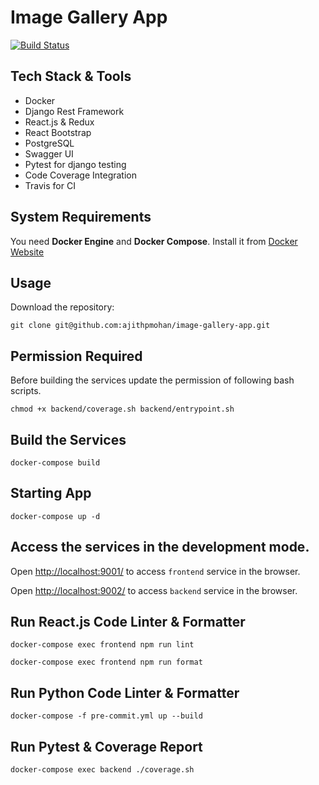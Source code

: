 # Image Gallery App

[![Build Status](https://travis-ci.com/ajithpmohan/image-gallery-app.svg?branch=main)](https://travis-ci.com/ajithpmohan/image-gallery-app)

## Tech Stack & Tools

* Docker
* Django Rest Framework
* React.js & Redux
* React Bootstrap
* PostgreSQL
* Swagger UI
* Pytest for django testing
* Code Coverage Integration
* Travis for CI

## System Requirements

You need **Docker Engine** and **Docker Compose**. Install it from [Docker Website](https://docs.docker.com/)

## Usage

Download the repository:

    git clone git@github.com:ajithpmohan/image-gallery-app.git

## Permission Required

Before building the services update the permission of following bash scripts.

    chmod +x backend/coverage.sh backend/entrypoint.sh

## Build the Services

    docker-compose build

## Starting App

    docker-compose up -d

## Access the services in the development mode.

Open [http://localhost:9001/](http://localhost:9001/) to access `frontend` service in the browser.

Open [http://localhost:9002/](http://localhost:9002/) to access `backend` service in the browser.

## Run React.js Code Linter & Formatter

    docker-compose exec frontend npm run lint

    docker-compose exec frontend npm run format

## Run Python Code Linter & Formatter

    docker-compose -f pre-commit.yml up --build

## Run Pytest & Coverage Report

    docker-compose exec backend ./coverage.sh
